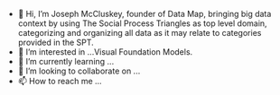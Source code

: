 - 👋 Hi, I’m Joseph McCluskey, 
founder of Data Map, bringing 
big data context by using 
The Social Process Triangles
 as top level domain, 
categorizing and organizing all
 data as it may relate to 
categories provided in the SPT. 
- 👀 I’m interested in ...Visual Foundation Models.
- 🌱 I’m currently learning ...
- 💞️ I’m looking to collaborate on ...
- 📫 How to reach me ...

<!---
bizguide/bizguide is a ✨ special ✨ repository because its `README.md` (this file) appears on your GitHub profile.
You can click the Preview link to take a look at your changes.
--->
